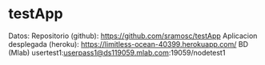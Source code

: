# testApp

Datos:
  Repositorio (github):
    https://github.com/sramosc/testApp
  Aplicacion desplegada (heroku):
    https://limitless-ocean-40399.herokuapp.com/
  BD (Mlab)
    usertest1:userpass1@ds119059.mlab.com:19059/nodetest1 
